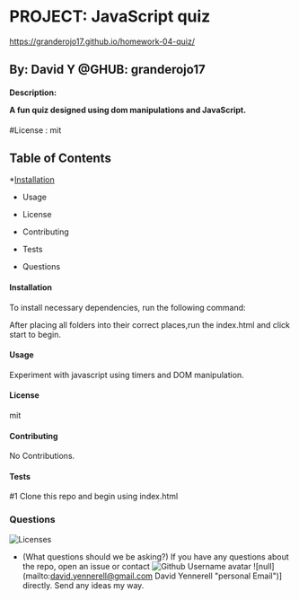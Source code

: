 # **PROJECT**: **JavaScript quiz**
https://granderojo17.github.io/homework-04-quiz/
## By: David Y @GHUB: granderojo17

#### Description: <p>A fun quiz designed using dom manipulations and JavaScript.</p>

#License : mit

<h2>Table of Contents</h2>

\*[Installation]('#installation')

- Usage

- License
- Contributing
- Tests
- Questions

<h4>Installation </h4>
To install necessary dependencies, run the following command:

After placing all folders into their correct places,run the index.html and click start to begin.

<h4>Usage</h4>

Experiment with javascript using timers and DOM manipulation.

<h4>License</h4>

mit

<h4>Contributing</h4>

No Contributions.

<h4>Tests</h4>
#1 Clone this repo and begin using index.html

<h3>Questions</h3>

![Licenses](https://img.shields.io/badge/license-mit-blue.svg)

- (What questions should we be asking?)
  If you have any questions about the repo, open an issue or contact
  ![Github Username avatar](https://avatars3.githubusercontent.com/u/38540605?v=4)
  ![null] (mailto:david.yennerell@gmail.com David Yennerell "personal Email")] directly. Send any ideas my way.
